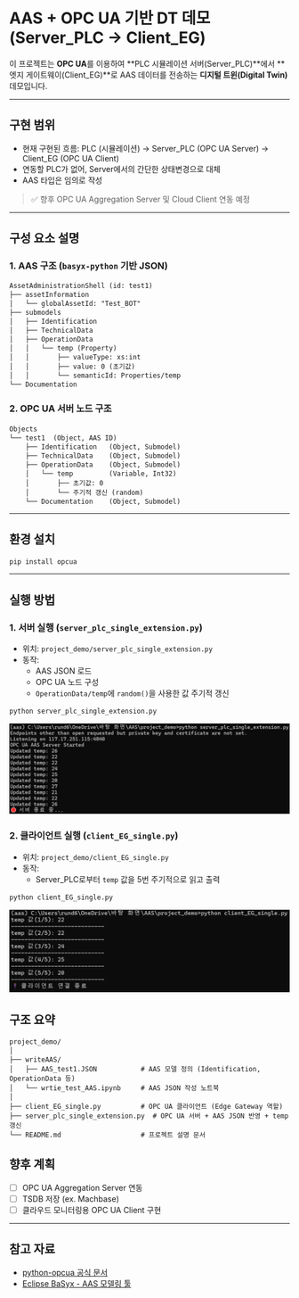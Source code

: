 
# AAS + OPC UA 기반 DT 데모 (Server_PLC → Client_EG)

이 프로젝트는 **OPC UA**를 이용하여 **PLC 시뮬레이션 서버(Server_PLC)**에서 **엣지 게이트웨이(Client_EG)**로 AAS 데이터를 전송하는 **디지털 트윈(Digital Twin)** 데모입니다.

---

## 구현 범위

- 현재 구현된 흐름:
PLC (시뮬레이션) → Server_PLC (OPC UA Server) → Client_EG (OPC UA Client)
- 연동할 PLC가 없어, Server에서의 간단한 상태변경으로 대체
- AAS 타입은 임의로 작성


> ✅ 향후 OPC UA Aggregation Server 및 Cloud Client 연동 예정

---

## 구성 요소 설명

### 1. AAS 구조 (`basyx-python` 기반 JSON)

```
AssetAdministrationShell (id: test1)
├── assetInformation
│   └── globalAssetId: "Test_BOT"
├── submodels
│   ├── Identification
│   ├── TechnicalData
│   ├── OperationData
│   │   └── temp (Property)
│   │       ├── valueType: xs:int
│   │       ├── value: 0 (초기값)
│   │       └── semanticId: Properties/temp
└── Documentation
```

### 2. OPC UA 서버 노드 구조

```
Objects
└── test1  (Object, AAS ID)
    ├── Identification   (Object, Submodel)
    ├── TechnicalData    (Object, Submodel)
    ├── OperationData    (Object, Submodel)
    │   └── temp         (Variable, Int32)
    │       ├── 초기값: 0
    │       └── 주기적 갱신 (random)
    └── Documentation    (Object, Submodel)
```

---

## 환경 설치

```bash
pip install opcua
```

---


## 실행 방법

### 1. 서버 실행 (`server_plc_single_extension.py`)

- 위치: `project_demo/server_plc_single_extension.py`
- 동작:
  - AAS JSON 로드
  - OPC UA 노드 구성
  - `OperationData/temp`에 `random()`을 사용한 값 주기적 갱신

```bash
python server_plc_single_extension.py
```
![실행 화면](./img/server.png)

### 2. 클라이언트 실행 (`client_EG_single.py`)

- 위치: `project_demo/client_EG_single.py`
- 동작:
  - Server_PLC로부터 `temp` 값을 5번 주기적으로 읽고 출력

```bash
python client_EG_single.py
```
![실행 화면](./img/client.png)


## 구조 요약

```
project_demo/
│
├── writeAAS/
│   ├── AAS_test1.JSON           # AAS 모델 정의 (Identification, OperationData 등)
│   └── wrtie_test_AAS.ipynb     # AAS JSON 작성 노트북
│
├── client_EG_single.py          # OPC UA 클라이언트 (Edge Gateway 역할)
├── server_plc_single_extension.py  # OPC UA 서버 + AAS JSON 반영 + temp 갱신
└── README.md                    # 프로젝트 설명 문서
```


## 향후 계획

- [ ] OPC UA Aggregation Server 연동
- [ ] TSDB 저장 (ex. Machbase)
- [ ] 클라우드 모니터링용 OPC UA Client 구현

---

## 참고 자료

- [python-opcua 공식 문서](https://github.com/FreeOpcUa/python-opcua)
- [Eclipse BaSyx - AAS 모델링 툴](https://github.com/eclipse-basyx/basyx-python-sdk)